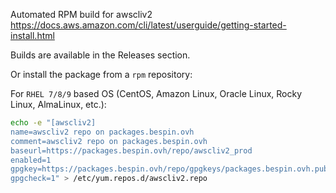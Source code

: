 Automated RPM build for awscliv2 https://docs.aws.amazon.com/cli/latest/userguide/getting-started-install.html

Builds are available in the Releases section.

Or install the package from a `rpm` repository:

For `RHEL 7/8/9` based OS (CentOS, Amazon Linux, Oracle Linux, Rocky Linux, AlmaLinux, etc.):

```bash
echo -e "[awscliv2]
name=awscliv2 repo on packages.bespin.ovh
comment=awscliv2 repo on packages.bespin.ovh
baseurl=https://packages.bespin.ovh/repo/awscliv2_prod
enabled=1
gpgkey=https://packages.bespin.ovh/repo/gpgkeys/packages.bespin.ovh.pub
gpgcheck=1" > /etc/yum.repos.d/awscliv2.repo
```